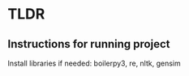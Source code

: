 # TLDR

## Instructions for running project

Install libraries if needed: boilerpy3, re, nltk, gensim

